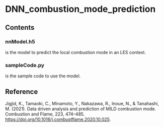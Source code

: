 # DNN_combustion_mode_prediction

## Contents

### nnModel.h5
is the model to predict the local combustion mode in an LES context.  
### sampleCode.py
is the sample code to use the model.  

## Reference
Jigjid, K., Tamaoki, C., Minamoto, Y., Nakazawa, R., Inoue, N., & Tanahashi, M. (2021). Data driven analysis and prediction of MILD combustion mode. Combustion and Flame, 223, 474–485. https://doi.org/10.1016/j.combustflame.2020.10.025.

